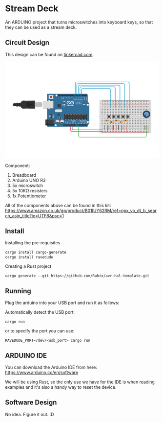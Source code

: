# Stream Deck

An ARDUINO project that turns microswitches into keyboard keys, so that they can be used as a stream deck.

## Circuit Design

This design can be found on [tinkercad.com](https://www.tinkercad.com/things/iYXxymdymQ0-stream-deck).

![Circuit Layout](./docs/images/circuit_design.png)

Component:

1. Breadboard
1. Arduino UNO R3
1. 5x microswitch
1. 5x 10KΩ resisters
1. 1x Potentiometer

All of the components above can be found in this kit:
https://www.amazon.co.uk/gp/product/B01IUY62RM/ref=ppx_yo_dt_b_search_asin_title?ie=UTF8&psc=1

## Install

Installing the pre-requisites

```
cargo install cargo-generate
cargo install ravedude
```

Creating a Rust project

```
cargo generate --git https://github.com/Rahix/avr-hal-template.git
```

## Running

Plug the arduino into your USB port and run it as follows:

Automatically detect the USB port:

```
cargo run
```

or to specify the port you can use:

```
RAVEDUDE_PORT=/dev/<usb_port> cargo run
```

## ARDUINO IDE

You can download the Arduino IDE from here: https://www.arduino.cc/en/software

We will be using Rust, so the only use we have for the IDE is when reading examples and it's also a handy way to reset the device.

## Software Design

No idea.  Figure it out. :D
